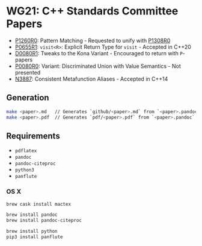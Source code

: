 # WG21: C++ Standards Committee Papers

- [P1260R0]: Pattern Matching - Requested to unify with [P1308R0]
- [P0655R1]: `visit<R>`: Explicit Return Type for `visit` - Accepted in C++20
- [D0080R1]: Tweaks to the Kona Variant - Encouraged to return with `P`-papers
- [P0080R0]: Variant: Discriminated Union with Value Semantics - Not presented
- [N3887]: Consistent Metafunction Aliases - Accepted in C++14

[P1260R0]: https://wg21.link/P1260
[P1308R0]: https://wg21.link/P1308
[P0655R1]: https://wg21.link/P0655
[D0080R1]: pdf/D0080R1.pdf
[P0080R0]: https://wg21.link/P0080
[N3887]: https://wg21.link/N3887

## Generation

```bash
make <paper>.md   // Generates `github/<paper>.md` from `<paper>.pandoc`
make <paper>.pdf  // Generates `pdf/<paper>.pdf` from `<paper>.pandoc`
```

## Requirements

  - `pdflatex`
  - `pandoc`
  - `pandoc-citeproc`
  - `python3`
  - `panflute`

### OS X

```bash
brew cask install mactex

brew install pandoc
brew install pandoc-citeproc

brew install python
pip3 install panflute
```
